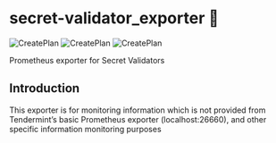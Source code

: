 # secret-validator_exporter :satellite:
![CreatePlan](https://img.shields.io/badge/relase-v0.2.0-red)
![CreatePlan](https://img.shields.io/badge/go-1.13.1%2B-blue)
![CreatePlan](https://img.shields.io/badge/license-Apache--2.0-green)

Prometheus exporter for Secret Validators


## Introduction
This exporter is for monitoring information which is not provided from Tendermint’s basic Prometheus exporter (localhost:26660), and other specific information monitoring purposes
